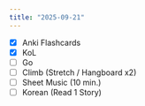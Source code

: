 ```yaml
---
title: "2025-09-21"
---
```


- [x] Anki Flashcards
- [x] KoL
- [ ] Go
- [ ] Climb (Stretch / Hangboard x2)
- [ ] Sheet Music (10 min.)
- [ ] Korean (Read 1 Story)